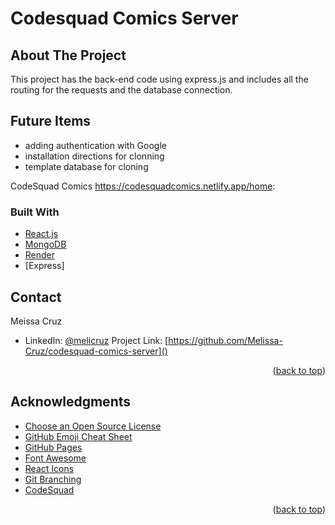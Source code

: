 # Codesquad Comics Server

 
## About The Project



<!-- Insert a project screenshot here -->

This project has the back-end code using express.js and includes all the routing for the requests and the database connection. 

## Future Items 
 - adding authentication with Google
 - installation directions for clonning
 - template database for cloning

CodeSquad Comics https://codesquadcomics.netlify.app/home:


### Built With

<!-- Add more if your technologies are not listed -->
<!-- Comment (or remove) the ones you are not using yet -->

- [React.js](https://reactjs.org/)
- [MongoDB](https://www.mongodb.com/)
- [Render](https://render.com/)
- [Express]




<!-- CONTACT -->
## Contact

Meissa Cruz

- LinkedIn: [@melicruz](https://linkedin.com/in/melicruz)
Project Link: [https://github.com/Melissa-Cruz/codesquad-comics-server]()

<p style="text-align: right;">(<a href="#top">back to top</a>)</p>

<!-- ACKNOWLEDGMENTS -->

## Acknowledgments

- [Choose an Open Source License](https://choosealicense.com)
- [GitHub Emoji Cheat Sheet](https://www.webpagefx.com/tools/emoji-cheat-sheet)
- [GitHub Pages](https://pages.github.com)
- [Font Awesome](https://fontawesome.com)
- [React Icons](https://react-icons.github.io/react-icons/search)
- [Git Branching](https://www.varonis.com/blog/git-branching#:~:text=Once%20you've%20completed%20work,them%20into%20the%20main%20branch.)
- [CodeSquad](https://codesquad.org/)

<p style="text-align: right;">(<a href="#top">back to top</a>)</p>
